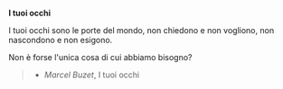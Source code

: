 **I tuoi occhi**

I tuoi occhi sono le porte del mondo,
non chiedono e non vogliono,
non nascondono e non esigono.

Non è forse l'unica cosa di cui abbiamo bisogno?

> - _Marcel Buzet_, I tuoi occhi
